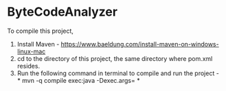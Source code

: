 # ByteCodeAnalyzer

To compile this project, 
  1. Install Maven - https://www.baeldung.com/install-maven-on-windows-linux-mac
  2. cd to the directory of this project, the same directory where pom.xml resides.
  3. Run the following command in terminal to compile and run the project - 
    * mvn -q compile exec:java -Dexec.args=<class file path> *
